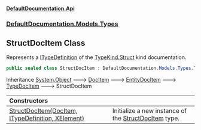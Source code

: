 #### [DefaultDocumentation\.Api](../../../../index.md 'index')
### [DefaultDocumentation\.Models\.Types](../../../../index.md#DefaultDocumentation.Models.Types 'DefaultDocumentation\.Models\.Types')

## StructDocItem Class

Represents a [ITypeDefinition](https://github.com/icsharpcode/ILSpy 'ICSharpCode\.Decompiler\.TypeSystem\.ITypeDefinition') of the [TypeKind\.Struct](https://github.com/icsharpcode/ILSpy 'ICSharpCode\.Decompiler\.TypeSystem\.TypeKind\.Struct') kind documentation\.

```csharp
public sealed class StructDocItem : DefaultDocumentation.Models.Types.TypeDocItem
```

Inheritance [System\.Object](https://learn.microsoft.com/en-us/dotnet/api/system.object 'System\.Object') &#129106; [DocItem](../../DocItem/index.md 'DefaultDocumentation\.Models\.DocItem') &#129106; [EntityDocItem](../../EntityDocItem/index.md 'DefaultDocumentation\.Models\.EntityDocItem') &#129106; [TypeDocItem](../TypeDocItem/index.md 'DefaultDocumentation\.Models\.Types\.TypeDocItem') &#129106; StructDocItem

| Constructors | |
| :--- | :--- |
| [StructDocItem\(DocItem, ITypeDefinition, XElement\)](StructDocItem(DocItem,ITypeDefinition,XElement).md 'DefaultDocumentation\.Models\.Types\.StructDocItem\.StructDocItem\(DefaultDocumentation\.Models\.DocItem, ITypeDefinition, System\.Xml\.Linq\.XElement\)') | Initialize a new instance of the [StructDocItem](index.md 'DefaultDocumentation\.Models\.Types\.StructDocItem') type\. |
